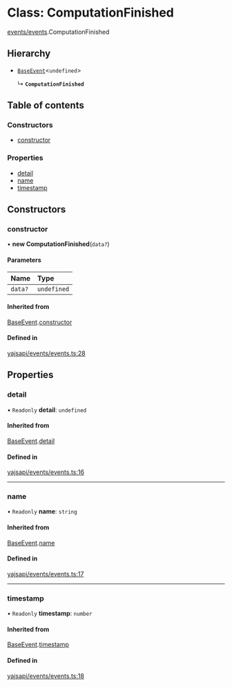 # Class: ComputationFinished

[events/events](../modules/events_events.md).ComputationFinished

## Hierarchy

- [`BaseEvent`](events_events.BaseEvent.md)<`undefined`\>

  ↳ **`ComputationFinished`**

## Table of contents

### Constructors

- [constructor](events_events.ComputationFinished.md#constructor)

### Properties

- [detail](events_events.ComputationFinished.md#detail)
- [name](events_events.ComputationFinished.md#name)
- [timestamp](events_events.ComputationFinished.md#timestamp)

## Constructors

### constructor

• **new ComputationFinished**(`data?`)

#### Parameters

| Name | Type |
| :------ | :------ |
| `data?` | `undefined` |

#### Inherited from

[BaseEvent](events_events.BaseEvent.md).[constructor](events_events.BaseEvent.md#constructor)

#### Defined in

[yajsapi/events/events.ts:28](https://github.com/golemfactory/yajsapi/blob/87b4066/yajsapi/events/events.ts#L28)

## Properties

### detail

• `Readonly` **detail**: `undefined`

#### Inherited from

[BaseEvent](events_events.BaseEvent.md).[detail](events_events.BaseEvent.md#detail)

#### Defined in

[yajsapi/events/events.ts:16](https://github.com/golemfactory/yajsapi/blob/87b4066/yajsapi/events/events.ts#L16)

___

### name

• `Readonly` **name**: `string`

#### Inherited from

[BaseEvent](events_events.BaseEvent.md).[name](events_events.BaseEvent.md#name)

#### Defined in

[yajsapi/events/events.ts:17](https://github.com/golemfactory/yajsapi/blob/87b4066/yajsapi/events/events.ts#L17)

___

### timestamp

• `Readonly` **timestamp**: `number`

#### Inherited from

[BaseEvent](events_events.BaseEvent.md).[timestamp](events_events.BaseEvent.md#timestamp)

#### Defined in

[yajsapi/events/events.ts:18](https://github.com/golemfactory/yajsapi/blob/87b4066/yajsapi/events/events.ts#L18)

